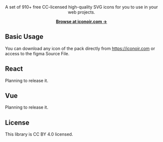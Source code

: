 
<p align="center">
  A set of 910+ free CC-licensed high-quality SVG icons for you to use in your web projects.
<p>

<p align="center">
  <a href="https://iconoir.com"><strong>Browse at iconoir.com &rarr;</strong></a>
</p>


## Basic Usage

You can download any icon of the pack directly from https://iconoir.com or access to the figma Source File.

## React

Planning to release it.

## Vue

Planning to release it.

## License

This library is CC BY 4.0 licensed.
